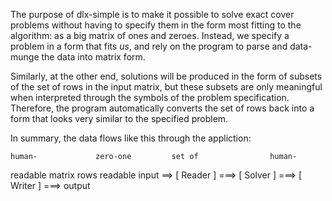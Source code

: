 The purpose of dlx-simple is to make it possible to solve exact cover
problems without having to specify them in the form most fitting to
the algorithm: as a big matrix of ones and zeroes. Instead, we specify
a problem in a form that fits *us*, and rely on the program to parse
and data-munge the data into matrix form.

Similarly, at the other end, solutions will be produced in the form of
subsets of the set of rows in the input matrix, but these subsets are
only meaningful when interpreted through the symbols of the problem
specification. Therefore, the program automatically converts the set
of rows back into a form that looks very similar to the specified
problem.

In summary, the data flows like this through the appliction:

    human-             zero-one         set of                human-
   readable             matrix           rows                readable
    input ==> [ Reader ] ===> [ Solver ] ===> [ Writer ] ===> output
